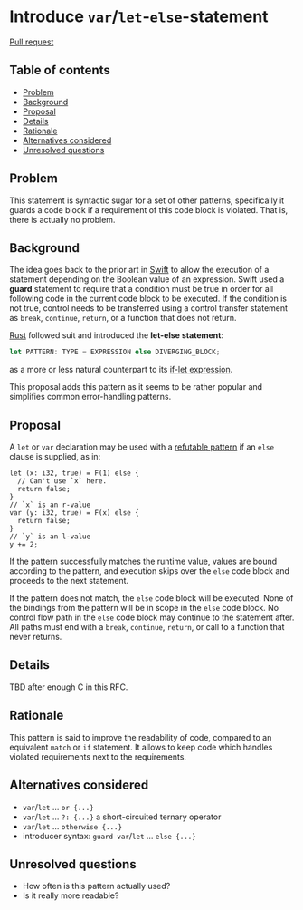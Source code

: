 # Introduce `var`/`let`-`else`-statement

<!--
Part of the Carbon Language project, under the Apache License v2.0 with LLVM
Exceptions. See /LICENSE for license information.
SPDX-License-Identifier: Apache-2.0 WITH LLVM-exception
-->

[Pull request](https://github.com/carbon-language/carbon-lang/pull/1871)

<!-- toc -->

## Table of contents

-   [Problem](#problem)
-   [Background](#background)
-   [Proposal](#proposal)
-   [Details](#details)
-   [Rationale](#rationale)
-   [Alternatives considered](#alternatives-considered)
-   [Unresolved questions](#unresolved-questions)

<!-- tocstop -->

## Problem

This statement is syntactic sugar for a set of other patterns, specifically it
guards a code block if a requirement of this code block is violated. That is,
there is actually no problem.

## Background

The idea goes back to the prior art in
[Swift](https://docs.swift.org/swift-book/LanguageGuide/ControlFlow.html#ID525)
to allow the execution of a statement depending on the Boolean value of an
expression. Swift used a **guard** statement to require that a condition must be
true in order for all following code in the current code block to be executed.
If the condition is not true, control needs to be transferred using a control
transfer statement as `break`, `continue`, `return`, or a function that does not
return.

[Rust](https://github.com/rust-lang/rfcs/blob/master/text/3137-let-else.md)
followed suit and introduced the **let-else statement**:

```rust
let PATTERN: TYPE = EXPRESSION else DIVERGING_BLOCK;
```

as a more or less natural counterpart to its
[if-let expression](https://github.com/rust-lang/rfcs/blob/master/text/0160-if-let.md).

This proposal adds this pattern as it seems to be rather popular and simplifies
common error-handling patterns.

## Proposal

A `let` or `var` declaration may be used with a
[refutable pattern](https://github.com/carbon-language/carbon-lang/blob/trunk/docs/design/README.md#refutable-patterns)
if an `else` clause is supplied, as in:

```carbon
let (x: i32, true) = F(1) else {
  // Can't use `x` here.
  return false;
}
// `x` is an r-value
var (y: i32, true) = F(x) else {
  return false;
}
// `y` is an l-value
y += 2;
```

If the pattern successfully matches the runtime value, values are bound
according to the pattern, and execution skips over the `else` code block and
proceeds to the next statement.

If the pattern does not match, the `else` code block will be executed. None of
the bindings from the pattern will be in scope in the `else` code block. No
control flow path in the `else` code block may continue to the statement after.
All paths must end with a `break`, `continue`, `return`, or call to a function
that never returns.

## Details

TBD after enough C in this RFC.

## Rationale

This pattern is said to improve the readability of code, compared to an
equivalent `match` or `if` statement. It allows to keep code which handles
violated requirements next to the requirements.

## Alternatives considered

-   `var`/`let` ... `or {...}`
-   `var`/`let` ... `?: {...}` a short-circuited ternary operator
-   `var`/`let` ... `otherwise {...}`
-   introducer syntax: `guard var`/`let` ... `else {...}`

## Unresolved questions

-   How often is this pattern actually used?
-   Is it really more readable?
